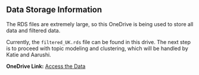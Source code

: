 ## Data Storage Information

The RDS files are extremely large, so this OneDrive is being used to store all data and filtered data.

Currently, the `filtered_UK.rds` file can be found in this drive. The next step is to proceed with topic modeling and clustering, which will be handled by Katie and Aarushi.

**OneDrive Link:** [Access the Data](https://1drv.ms/f/c/605baf58dcdf9007/Et31dgk3_qFGqOZd09CTbbwBdOFHJQOdem-p2aj9JxmQgA?e=Kz9Af3)

